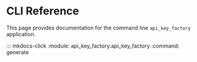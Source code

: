 # CLI Reference

This page provides documentation for the command line `api_key_factory` application.

::: mkdocs-click
    :module: api_key_factory.api_key_factory
    :command: generate
